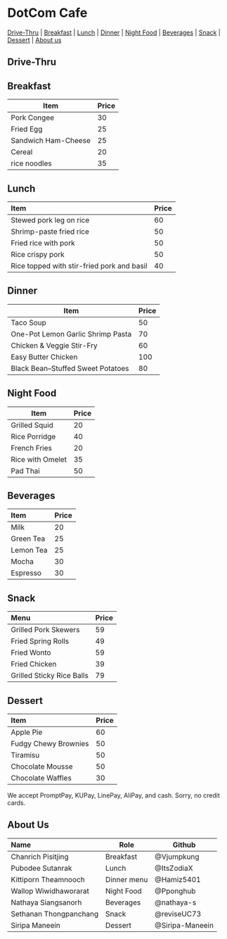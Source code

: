 # DotCom Cafe

[Drive-Thru](#drive-thru) | [Breakfast](#breakfast) | [Lunch](#lunch) | [Dinner](#dinner) | [Night Food](#night-food) | [Beverages](#beverages) | [Snack](#snack) | [Dessert](#dessert) | [About us](#about-us)

## Drive-Thru

## Breakfast

| Item                | Price |
| ------------------- | ----- |
| Pork Congee         | 30    |
| Fried Egg           | 25    |
| Sandwich Ham-Cheese | 25    |
| Cereal              | 20    |
| rice noodles        | 35    |


## Lunch 

| Item                                       | Price |
| :----------------------------------------- | ----- |
| Stewed pork leg on rice                    | 60    |
| Shrimp-paste fried rice                    | 50    |
| Fried rice with pork                       | 50    |
| Rice crispy pork                           | 50    |
| Rice topped with stir-fried pork and basil | 40    |

## Dinner
| Item                              | Price |
| --------------------------------- | ----- |
| Taco Soup                         | 50    |
| One-Pot Lemon Garlic Shrimp Pasta | 70    |
| Chicken & Veggie Stir-Fry         | 60    |
| Easy Butter Chicken               | 100   |
| Black Bean–Stuffed Sweet Potatoes | 80    |

## Night Food
| Item             | Price |
| ---------------- | ----- |
| Grilled Squid    | 20    |
| Rice Porridge    | 40    |
| French Fries     | 20    |
| Rice with Omelet | 35    |
| Pad Thai         | 50    |

## Beverages

| Item      | Price |
| :-------- | ----- |
| Milk      | 20    |
| Green Tea | 25    |
| Lemon Tea | 25    |
| Mocha     | 30    |
| Espresso  | 30    |

## Snack 

| Menu                      | Price |
| :------------------------ | ----- |
| Grilled Pork Skewers      | 59    |
| Fried Spring Rolls        | 49    |
| Fried Wonto               | 59    |
| Fried Chicken             | 39    |
| Grilled Sticky Rice Balls | 79    |

## Dessert
| Item                 | Price |
| :------------------- | ----- |
| Apple Pie            | 60    |
| Fudgy Chewy Brownies | 50    |
| Tiramisu             | 50    |
| Chocolate Mousse     | 50    |
| Chocolate Waffles    | 30    |

We accept PromptPay, KUPay, LinePay, AliPay, and cash. Sorry, no credit cards.


## About Us

| Name                   | Role        | Github          |
| :--------------------- | ----------- | --------------- |
| Chanrich Pisitjing     | Breakfast   | @Vjumpkung      |
| Pubodee Sutanrak       | Lunch       | @ItsZodiaX      |
| Kittiporn Theamnooch   | Dinner menu | @Hamiz5401      |
| Wallop Wiwidhaworarat  | Night Food  | @Pponghub       |
| Nathaya Siangsanorh    | Beverages   | @nathaya-s      |
| Sethanan Thongpanchang | Snack       | @reviseUC73     |
| Siripa Maneein         | Dessert     | @Siripa-Maneein |
